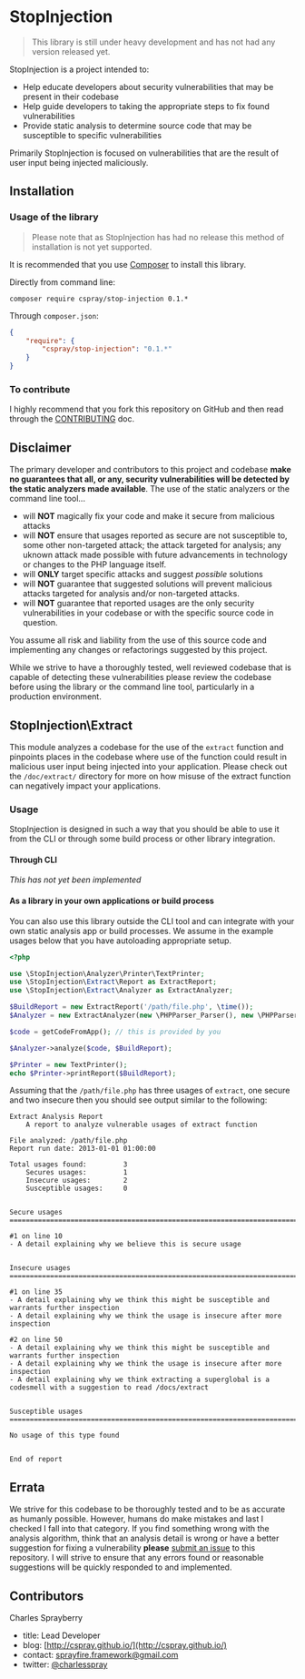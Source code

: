 # StopInjection

> This library is still under heavy development and has not had any version released yet.

StopInjection is a project intended to:

- Help educate developers about security vulnerabilities that may be present in their codebase
- Help guide developers to taking the appropriate steps to fix found vulnerabilities
- Provide static analysis to determine source code that may be susceptible to specific vulnerabilities

Primarily StopInjection is focused on vulnerabilities that are the result of user input being injected maliciously.

## Installation

### Usage of the library

> Please note that as StopInjection has had no release this method of installation is not yet supported.

It is recommended that you use [Composer](https://getcomposer.org) to install this library.

Directly from command line:

```shell
composer require cspray/stop-injection 0.1.*
```

Through `composer.json`:

```json
{
    "require": {
        "cspray/stop-injection": "0.1.*"
    }
}
```

### To contribute

I highly recommend that you fork this repository on GitHub and then read through the [CONTRIBUTING](https://github.com/cspray/StopInjection/blob/master/CONTRIBUTING.md) doc.

## Disclaimer

The primary developer and contributors to this project and codebase **make no guarantees that all, or any, security vulnerabilities will be detected by the static analyzers made available**. The use of the static analyzers or the command line tool...

 - will **NOT** magically fix your code and make it secure from malicious attacks
 - will **NOT** ensure that usages reported as secure are not susceptible to, some other non-targeted attack; the attack targeted for analysis; any uknown attack made possible with future advancements in technology or changes to the PHP language itself.
 - will **ONLY** target specific attacks and suggest *possible* solutions
 - will **NOT** guarantee that suggested solutions will prevent malicious attacks targeted for analysis and/or non-targeted attacks.
 - will **NOT** guarantee that reported usages are the only security vulnerabilities in your codebase or with the specific source code in question.

You assume all risk and liability from the use of this source code and implementing any changes or refactorings suggested by this project.

While we strive to have a thoroughly tested, well reviewed codebase that is capable of detecting these vulnerabilities please review the codebase before using the library or the command line tool, particularly in a production environment.

## StopInjection\Extract

This module analyzes a codebase for the use of the `extract` function and pinpoints places in the codebase where use of the function could result in malicious user input being injected into your application. Please check out the `/doc/extract/` directory for more on how misuse of the extract function can negatively impact your applications.

### Usage

StopInjection is designed in such a way that you should be able to use it from the CLI or through some build process or other library integration.

#### Through CLI

*This has not yet been implemented*

#### As a library in your own applications or build process

You can also use this library outside the CLI tool and can integrate with your own static analysis app or build processes. We assume in the example usages below that you have autoloading appropriate setup.

```php
<?php

use \StopInjection\Analyzer\Printer\TextPrinter;
use \StopInjection\Extract\Report as ExtractReport;
use \StopInjection\Extract\Analyzer as ExtractAnalyzer;

$BuildReport = new ExtractReport('/path/file.php', \time());
$Analyzer = new ExtractAnalyzer(new \PHPParser_Parser(), new \PHPParser_NodeTraverser());

$code = getCodeFromApp(); // this is provided by you

$Analyzer->analyze($code, $BuildReport);

$Printer = new TextPrinter();
echo $Printer->printReport($BuildReport);
```

Assuming that the `/path/file.php` has three usages of `extract`, one secure and two insecure then you should see output similar to the following:

```shell
Extract Analysis Report
    A report to analyze vulnerable usages of extract function

File analyzed: /path/file.php
Report run date: 2013-01-01 01:00:00

Total usages found:         3
    Secures usages:         1
    Insecure usages:        2
    Susceptible usages:     0


Secure usages
================================================================================

#1 on line 10
- A detail explaining why we believe this is secure usage


Insecure usages
================================================================================

#1 on line 35
- A detail explaining why we think this might be susceptible and warrants further inspection
- A detail explaining why we think the usage is insecure after more inspection

#2 on line 50
- A detail explaining why we think this might be susceptible and warrants further inspection
- A detail explaining why we think the usage is insecure after more inspection
- A detail explaining why we think extracting a superglobal is a codesmell with a suggestion to read /docs/extract


Susceptible usages
================================================================================

No usage of this type found


End of report
```

## Errata

We strive for this codebase to be thoroughly tested and to be as accurate as humanly possible. However, humans do make mistakes and last I checked I fall into that category. If you find something wrong with the analysis algorithm, think that an analysis detail is wrong or have a better suggestion for fixing a vulnerability **please** [submit an issue](https://github.com/cspray/StopInjection/issues/new) to this repository. I will strive to ensure that any errors found or reasonable suggestions will be quickly responded to and implemented.

## Contributors

Charles Sprayberry
- title: Lead Developer
- blog: [http://cspray.github.io/](http://cspray.github.io/)
- contact: sprayfire.framework@gmail.com
- twitter: [@charlesspray](https://twitter.com/charlesspray)

